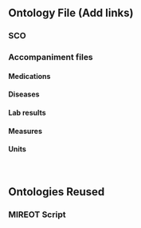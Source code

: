 ## Ontology File (Add links)
### SCO
### Accompaniment files
#### Medications
#### Diseases
#### Lab results
#### Measures
#### Units
      

##  Ontologies Reused
### MIREOT Script
